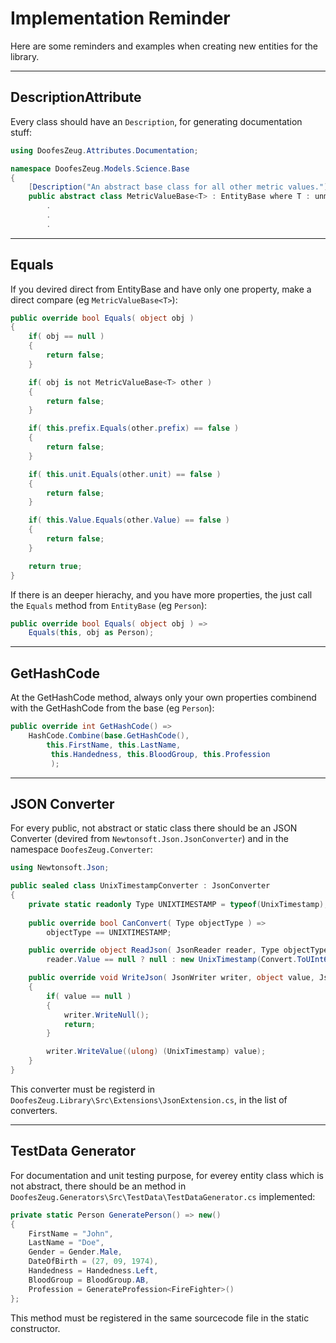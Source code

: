 # Implementation Reminder

Here are some reminders and examples when creating new entities for the library.

---

## DescriptionAttribute

Every class should have an `Description`, for generating documentation stuff:

```cs
using DoofesZeug.Attributes.Documentation;

namespace DoofesZeug.Models.Science.Base
{
    [Description("An abstract base class for all other metric values.")]
    public abstract class MetricValueBase<T> : EntityBase where T : unmanaged, IEquatable<T>
        .
        .
        .
```

---

## Equals

If you devired direct from EntityBase and have only one property, make a direct compare (eg `MetricValueBase<T>`):

```cs
public override bool Equals( object obj )
{
    if( obj == null )
    {
        return false;
    }

    if( obj is not MetricValueBase<T> other )
    {
        return false;
    }

    if( this.prefix.Equals(other.prefix) == false )
    {
        return false;
    }

    if( this.unit.Equals(other.unit) == false )
    {
        return false;
    }

    if( this.Value.Equals(other.Value) == false )
    {
        return false;
    }

    return true;
}
```  

If there is an deeper hierachy, and you have more properties, the just call the `Equals` method from `EntityBase` (eg `Person`):

```cs
public override bool Equals( object obj ) => 
    Equals(this, obj as Person);
```

---

## GetHashCode

At the GetHashCode method, always only your own properties combinend with the GetHashCode from the base (eg `Person`):

```cs
public override int GetHashCode() => 
    HashCode.Combine(base.GetHashCode(), 
        this.FirstName, this.LastName,
         this.Handedness, this.BloodGroup, this.Profession
         );
```

---

## JSON Converter

For every public, not abstract or static class there should be an JSON Converter (devired 
from `Newtonsoft.Json.JsonConverter`) and in the namespace `DoofesZeug.Converter`:

```cs
using Newtonsoft.Json;

public sealed class UnixTimestampConverter : JsonConverter
{
    private static readonly Type UNIXTIMESTAMP = typeof(UnixTimestamp);
    
    public override bool CanConvert( Type objectType ) => 
        objectType == UNIXTIMESTAMP;

    public override object ReadJson( JsonReader reader, Type objectType, object existingValue, JsonSerializer serializer ) => 
        reader.Value == null ? null : new UnixTimestamp(Convert.ToUInt64(reader.Value));

    public override void WriteJson( JsonWriter writer, object value, JsonSerializer serializer )
    {
        if( value == null )
        {
            writer.WriteNull();
            return;
        }

        writer.WriteValue((ulong) (UnixTimestamp) value);
    }
}
```

This converter must be registerd in `DoofesZeug.Library\Src\Extensions\JsonExtension.cs`, in the list
of converters.

---

## TestData Generator

For documentation and unit testing purpose, for everey entity class which is not abstract, there
should be an method in `DoofesZeug.Generators\Src\TestData\TestDataGenerator.cs` implemented:

```cs
private static Person GeneratePerson() => new()
{
    FirstName = "John",
    LastName = "Doe",
    Gender = Gender.Male,
    DateOfBirth = (27, 09, 1974),
    Handedness = Handedness.Left,
    BloodGroup = BloodGroup.AB,
    Profession = GenerateProfession<FireFighter>()
};
```

This method must be registered in the same sourcecode file in the static constructor.
